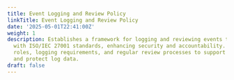 ```yaml
---
title: Event Logging and Review Policy
linkTitle: Event Logging and Review Policy
date: '2025-05-01T22:41:00Z'
weight: 1
description: Establishes a framework for logging and reviewing events to ensure compliance
  with ISO/IEC 27001 standards, enhancing security and accountability. It includes
  roles, logging requirements, and regular review processes to support incident response
  and protect log data.
draft: false
---
```



<!-- Unsupported block type: unsupported -->